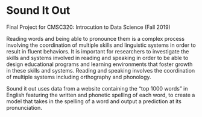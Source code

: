 # Sound It Out
Final Project for CMSC320: Introcution to Data Science (Fall 2019)

Reading words and being able to pronounce them is a complex process involving the coordination of multiple skills and linguistic systems in order to result in fluent behaviors. It is important for researchers to investigate the skills and systems involved in reading and speaking in order to be able to design educational programs and learning environments that foster growth in these skills and systems. Reading and speaking involves the coordination of multiple systems including orthography and phonology.

Sound it out uses data from a website containing the “top 1000 words” in English featuring the written and phonetic spelling of each word, to create a model that takes in the spelling of a word and output a prediction at its pronunciation.
